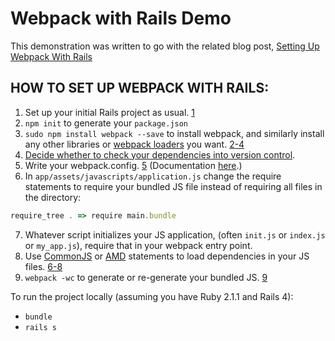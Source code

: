 # Webpack with Rails Demo

This demonstration was written to go with the related blog post,
[Setting Up Webpack With Rails][webpack-with-rails-post]

[webpack-with-rails-post]: https://medium.com/brigade-engineering/setting-up-webpack-with-rails-c62aea149679

## HOW TO SET UP WEBPACK WITH RAILS:
1. Set up your initial Rails project as usual.  [1][1]
2. `npm init` to generate your `package.json`
3. `sudo npm install webpack --save` to install webpack, and similarly install
any other libraries or [webpack loaders][webpack-loaders] you want.  [2-4][2-4]
4. [Decide whether to check your dependencies into version control][commit-modules].
5. Write your webpack.config.  [5][5] (Documentation [here][webpack-config-docs].)
6. In `app/assets/javascripts/application.js` change the require statements to
require your bundled JS file instead of requiring all files in the directory:
```javascript
require_tree . => require main.bundle
```
7. Whatever script initializes your JS application, (often `init.js` or
`index.js` or `my_app.js`), require that in your webpack entry point.
8. Use [CommonJS][common-js] or [AMD][amd] statements to load dependencies in
your JS files.  [6-8][6-8]
9. `webpack -wc` to generate or re-generate your bundled JS.  [9][9]

To run the project locally (assuming you have Ruby 2.1.1 and Rails 4):
 * `bundle`
 * `rails s`

[1]: https://github.com/flarnie/webpack_bower_demo/commit/e237d090e55d53de7c9e54db77235b030035f895
[webpack-loaders]: http://webpack.github.io/docs/using-loaders.html
[2-4]: https://github.com/flarnie/webpack_bower_demo/commit/f64534a20278078394b2bfbe3fd4be5b18a54524
[commit-modules]: http://addyosmani.com/blog/checking-in-front-end-dependencies/
[5]: https://github.com/flarnie/webpack_bower_demo/commit/8c0ce125dc1b620533907c3ea6b14b0bdb9f4ed1
[webpack-config-docs]: http://webpack.github.io/docs/configuration.html
[common-js]: http://wiki.commonjs.org/wiki/Modules/1.1.1
[amd]: https://github.com/amdjs/amdjs-api
[6-8]: https://github.com/flarnie/webpack_bower_demo/commit/6e6e8dbd84ed013b2b97c63474665990891cc4d4
[9]: https://github.com/flarnie/webpack_bower_demo/commit/c275c253f5676d92f92dc358028b838033773f72
